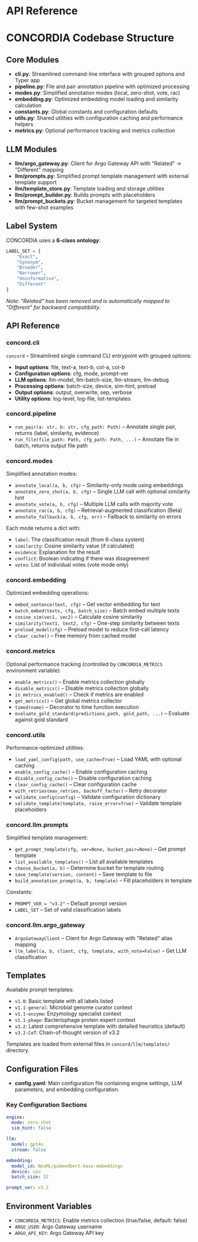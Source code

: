 # API Reference
# CONCORDIA Codebase Structure

## Core Modules

- **cli.py**: Streamlined command-line interface with grouped options and Typer app
- **pipeline.py**: File and pair annotation pipeline with optimized processing
- **modes.py**: Simplified annotation modes (local, zero-shot, vote, rac)
- **embedding.py**: Optimized embedding model loading and similarity calculation
- **constants.py**: Global constants and configuration defaults
- **utils.py**: Shared utilities with configuration caching and performance helpers
- **metrics.py**: Optional performance tracking and metrics collection

## LLM Modules

- **llm/argo_gateway.py**: Client for Argo Gateway API with "Related" → "Different" mapping
- **llm/prompts.py**: Simplified prompt template management with external template support
- **llm/template_store.py**: Template loading and storage utilities
- **llm/prompt_builder.py**: Builds prompts with placeholders
- **llm/prompt_buckets.py**: Bucket management for targeted templates with few-shot examples

## Label System

CONCORDIA uses a **6-class ontology**:
```python
LABEL_SET = {
    "Exact",
    "Synonym", 
    "Broader",
    "Narrower",
    "Uninformative",
    "Different"
}
```

*Note: "Related" has been removed and is automatically mapped to "Different" for backward compatibility.*

## API Reference

### concord.cli

`concord` – Streamlined single command CLI entrypoint with grouped options:

- **Input options**: file, text-a, text-b, col-a, col-b
- **Configuration options**: cfg, mode, prompt-ver
- **LLM options**: llm-model, llm-batch-size, llm-stream, llm-debug
- **Processing options**: batch-size, device, sim-hint, preload
- **Output options**: output, overwrite, sep, verbose
- **Utility options**: log-level, log-file, list-templates

### concord.pipeline

- `run_pair(a: str, b: str, cfg_path: Path)` – Annotate single pair, returns (label, similarity, evidence)
- `run_file(file_path: Path, cfg_path: Path, ...)` – Annotate file in batch, returns output file path

### concord.modes

Simplified annotation modes:
- `annotate_local(a, b, cfg)` – Similarity-only mode using embeddings
- `annotate_zero_shot(a, b, cfg)` – Single LLM call with optional similarity hint
- `annotate_vote(a, b, cfg)` – Multiple LLM calls with majority vote
- `annotate_rac(a, b, cfg)` – Retrieval-augmented classification (Beta)
- `annotate_fallback(a, b, cfg, err)` – Fallback to similarity on errors

Each mode returns a dict with:
- `label`: The classification result (from 6-class system)
- `similarity`: Cosine similarity value (if calculated)
- `evidence`: Explanation for the result
- `conflict`: Boolean indicating if there was disagreement
- `votes`: List of individual votes (vote mode only)

### concord.embedding

Optimized embedding operations:
- `embed_sentence(text, cfg)` – Get vector embedding for text
- `batch_embed(texts, cfg, batch_size)` – Batch embed multiple texts
- `cosine_sim(vec1, vec2)` – Calculate cosine similarity
- `similarity(text1, text2, cfg)` – One-step similarity between texts
- `preload_model(cfg)` – Preload model to reduce first-call latency
- `clear_cache()` – Free memory from cached model

### concord.metrics

Optional performance tracking (controlled by `CONCORDIA_METRICS` environment variable):
- `enable_metrics()` – Enable metrics collection globally
- `disable_metrics()` – Disable metrics collection globally
- `is_metrics_enabled()` – Check if metrics are enabled
- `get_metrics()` – Get global metrics collector
- `timed(name)` – Decorator to time function execution
- `evaluate_gold_standard(predictions_path, gold_path, ...)` – Evaluate against gold standard

### concord.utils

Performance-optimized utilities:
- `load_yaml_config(path, use_cache=True)` – Load YAML with optional caching
- `enable_config_cache()` – Enable configuration caching
- `disable_config_cache()` – Disable configuration caching
- `clear_config_cache()` – Clear configuration cache
- `with_retries(max_retries, backoff_factor)` – Retry decorator
- `validate_config(config)` – Validate configuration dictionary
- `validate_template(template, raise_error=True)` – Validate template placeholders

### concord.llm.prompts

Simplified template management:
- `get_prompt_template(cfg, ver=None, bucket_pair=None)` – Get prompt template
- `list_available_templates()` – List all available templates
- `choose_bucket(a, b)` – Determine bucket for template routing
- `save_template(version, content)` – Save template to file
- `build_annotation_prompt(a, b, template)` – Fill placeholders in template

Constants:
- `PROMPT_VER = "v3.2"` – Default prompt version
- `LABEL_SET` – Set of valid classification labels

### concord.llm.argo_gateway

- `ArgoGatewayClient` – Client for Argo Gateway with "Related" alias mapping
- `llm_label(a, b, client, cfg, template, with_note=False)` – Get LLM classification

## Templates

Available prompt templates:
- `v1.0`: Basic template with all labels listed
- `v1.1-general`: Microbial genome curator context
- `v1.1-enzyme`: Enzymology specialist context  
- `v1.1-phage`: Bacteriophage protein expert context
- `v3.2`: Latest comprehensive template with detailed heuristics (default)
- `v3.2-CoT`: Chain-of-thought version of v3.2

Templates are loaded from external files in `concord/llm/templates/` directory.

## Configuration Files

- **config.yaml**: Main configuration file containing engine settings, LLM parameters, and embedding configuration.

### Key Configuration Sections
```yaml
engine:
  mode: zero-shot
  sim_hint: false

llm:
  model: gpt4o
  stream: false

embedding:
  model_id: NeuML/pubmedbert-base-embeddings
  device: cpu
  batch_size: 32

prompt_ver: v3.2
```

## Environment Variables

- `CONCORDIA_METRICS`: Enable metrics collection (true/false, default: false)
- `ARGO_USER`: Argo Gateway username
- `ARGO_API_KEY`: Argo Gateway API key
